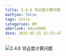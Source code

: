 ```yaml
---
title: 2.4.6 邻近度计算问题
mathjax: false
tags: Intro
categories: DM
abbrlink: 44ca3808
date: 2021-05-25 22:53:47
---
```

<!--more -->

![2.4.6 邻近度计算问题](https://changzhi.space/uploads/DM-INTRO/2.4.6%20%E9%82%BB%E8%BF%91%E5%BA%A6%E8%AE%A1%E7%AE%97%E9%97%AE%E9%A2%98.svg)

